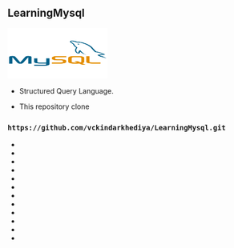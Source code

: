 ## LearningMysql

<code align=center><img src="https://github.com/devicons/devicon/blob/master/icons/mysql/mysql-original-wordmark.svg" title="mysql" alt="mysql" width="200" height="100"/></code>

* Structured Query Language.

* This repository clone
### `https://github.com/vckindarkhediya/LearningMysql.git`

* []()
* []()
* []()
* []()
* []()
* []()
* []()
* []()
* []()
* []()
* []()
* []()